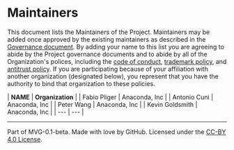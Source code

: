 # Maintainers

This document lists the Maintainers of the Project. Maintainers may be added once approved by the existing maintainers as described in the [Governance document](./GOVERNANCE.md). By adding your name to this list you are agreeing to abide by the Project governance documents and to abide by all of the Organization's polices, including the [code of conduct](../org-docs/CODE-OF-CONDUCT.md), [trademark policy](../org-docs/TRADEMARKS.md), and [antitrust policy](../org-docs/TRADEMARKS.md). If you are participating because of your affiliation with another organization (designated below), you represent that you have the authority to bind that organization to these policies.

| **NAME** | **Organization** |
| Fabio Pliger | Anaconda, Inc |
| Antonio Cuni | Anaconda, Inc |
| Peter Wang | Anaconda, Inc |
| Kevin Goldsmith | Anaconda, Inc |
| --- | --- |

---
Part of MVG-0.1-beta.
Made with love by GitHub. Licensed under the [CC-BY 4.0 License](https://creativecommons.org/licenses/by-sa/4.0/).
